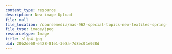 ```yaml
---
content_type: resource
description: New image Upload
file: null
file_location: /coursemedia/mas-962-special-topics-new-textiles-spring-2010/20b2de60e47881e13e8a7d8ec01e038d_slip4.jpg
file_type: image/jpeg
resourcetype: Image
title: slip4.jpg
uid: 20b2de60-e478-81e1-3e8a-7d8ec01e038d
---
```

